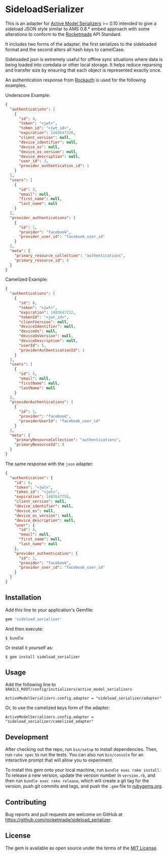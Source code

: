 # SideloadSerializer

This is an adapter for [Active Model Serializers](https://github.com/rails-api/active_model_serializers) >= 0.10 intended to give a sideload JSON style similar to AMS 0.8.* embed approach with some alterations to conform to the [Rocketmade](http://rocketmade.com) API Standard.

It includes two forms of the adapter, the first serializes to the sideloaded format and the second alters all hash keys to camelCase.

Sideloaded json is extremely useful for offline sync situations where data is being loaded into coredata or other local storage. It helps reduce reparsing and transfer size by ensuring that each object is represented exactly once.

An authentication response from [Rockauth](https://github.com/rocketmade/rockauth) is used for the following examples.

Underscore Example:

```json
{
  "authentications": [
    {
      "id": 4,
      "token": "<jwt>",
      "token_id": "<jwt_id>",
      "expiration": 1483647326,
      "client_version": null,
      "device_identifier": null,
      "device_os": null,
      "device_os_version": null,
      "device_description": null,
      "user_id": 3,
      "provider_authentication_id": 1
    }
  ],
  "users": [
    {
      "id": 3,
      "email": null,
      "first_name": null,
      "last_name": null
    }
  ],
  "provider_authentications": [
    {
      "id": 1,
      "provider": "facebook",
      "provider_user_id": "facebook_user_id"
    }
  ],
  "meta": {
    "primary_resource_collection": "authentications",
    "primary_resource_id": 4
  }
}
```

Camelized Example:

```json
{
  "authentications": [
    {
      "id": 8,
      "token": "<jwt>",
      "expiration": 1483647222,
      "tokenId": "<jwt_id>",
      "clientVersion": null,
      "deviceIdentifier": null,
      "deviceOs": null,
      "deviceOsVersion": null,
      "deviceDescription": null,
      "userId": 5,
      "providerAuthenticationId": 1
    }
  ],
  "users": [
    {
      "id": 5,
      "email": null,
      "firstName": null,
      "lastName": null
    }
  ],
  "providerAuthentications": [
    {
      "id": 1,
      "provider": "facebook",
      "providerUserId": "facebook_user_id"
    }
  ],
  "meta": {
    "primaryResourceCollection": "authentications",
    "primaryResourceId": 8
  }
}
```

The same response with the `json` adapter:

```json
{
  "authentication": {
    "id": 6,
    "token": "<jwt>",
    "token_id": "<jwt>",
    "expiration": 1483647755,
    "client_version": null,
    "device_identifier": null,
    "device_os": null,
    "device_os_version": null,
    "device_description": null,
    "user": {
      "id": 4,
      "email": null,
      "first_name": null,
      "last_name": null
    },
    "provider_authentication": {
      "id": 1,
      "provider": "facebook",
      "provider_user_id": "facebook_user_id"
    }
  }
}

```
## Installation

Add this line to your application's Gemfile:

```ruby
gem 'sideload_serializer'
```

And then execute:

    $ bundle

Or install it yourself as:

    $ gem install sideload_serializer

## Usage

Add the following line to `$RAILS_ROOT/config/initializers/active_model_serializers`

```
ActiveModelSerializers.config.adapter = "sideload_serializer/adapter"
```

Or, to use the camelized keys form of the adapter:

```
ActiveModelSerializers.config.adapter = "sideload_serializer/camelized_adapter"
```

## Development

After checking out the repo, run `bin/setup` to install dependencies. Then, run `rake spec` to run the tests. You can also run `bin/console` for an interactive prompt that will allow you to experiment.

To install this gem onto your local machine, run `bundle exec rake install`. To release a new version, update the version number in `version.rb`, and then run `bundle exec rake release`, which will create a git tag for the version, push git commits and tags, and push the `.gem` file to [rubygems.org](https://rubygems.org).

## Contributing

Bug reports and pull requests are welcome on GitHub at https://github.com/rocketmade/sideload_serializer.


## License

The gem is available as open source under the terms of the [MIT License](http://opensource.org/licenses/MIT).
